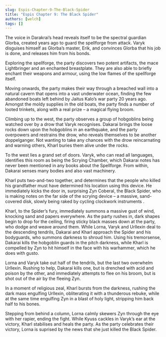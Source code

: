 ```yaml
---
slug: Espis-Chapter-9-The-Black-Spider
title: "Espis Chapter 9: The Black Spider"
authors: [welch]
tags: []
---
```


The voice in Darakrai’s head reveals itself to be the spectral guardian Glorba, created years ago to guard the spellforge from attack. Varyk disguises himself as Glorba’s master, Erik, and convinces Glorba that his job is done, and releases him from his bonds.

<!--truncate-->
 
Exploring the spellforge, the party discovers two potent artifacts, the mace Lightbringer and an enchanted breastplate. They are also able to briefly enchant their weapons and armour, using the low flames of the spellforge itself.
 
Moving onwards, the party makes their way through a breached wall into a natural cavern that opens into a vast underwater ocean, finding the few abandoned boats left behind by Jaitus Kalo’s war party 20 years ago. Amongst the moldy supplies in the old boats, the party finds a number of looted trinkets, along with a real prize – a magical flying broom.
 
Climbing up to the west, the party observes a group of hobgoblins being watched over by a drow that Varyk recognises. Dakarai brings the loose rocks down upon the hobgoblins in an earthquake, and the party overpowers and restrains the drow, who reveals themselves to be another doppelganger. Not wanting to take any chances with the drow reincarnating and warning others, Kharl buries them alive under the rocks.
 
To the west lies a grand set of doors. Varyk, who can read all languages, identifies this room as being the Scrying Chamber, which Dakarai notes has never been mentioned in any books about the Spellforge. From within, Dakarai senses many bodies and also vast machinery.
 
Kharl puts two-and-two together, and determines that the people who killed his grandfather must have determined his location using this device. He immediately kicks the door in, surprising Zyn Coberal, the Black Spider, who is making notes on the far side of the scrying device – a massive, sand-covered disk, slowly being raked by cycling clockwork instruments .
 
Kharl, to the Spider’s fury, immediately summons a massive gust of wind, knocking sand and papers everywhere. As the party rushes in, dark shapes begin to drop for the ceiling, firing sticky black masses down at the party, who dodge and weave around them. While Lorna, Varyk and Urllexin deal to the descending tendrils, Dakarai and Kharl approach the Spider and his bodyguards, who summons darkness to shroud him. Using his tremorsense, Dakarai kills the hobgoblin guards in the pitch darkness, while Kharl is compelled by Zyn to hit himself in the face with his warhammer, which he does with gusto.
 
Lorna and Varyk take out half of the tendrils, but the last two overwhelm Urllexin. Rushing to help, Dakarai kills one, but is drenched with acid and poison by the other, and immediately attempts to flee on his broom, but is shot out of the air by the fleeing Zyn.
 
In a moment of religious zeal, Kharl bursts from the darkness, rushing the dark mass engulfing Urllexin, obliterating it with a thunderous rebuke, while at the same time engulfing Zyn in a blast of holy light, stripping him back half to his bones.
 
Stepping from behind a column, Lorna calmly skewers Zyn through the eye with her rapier, ending the fight. While Kyuss cackles in Varyk’s ear at the victory, Kharl stabilises and heals the party. As the party celebrates their victory, Lorna is suprised by the news that she just killed the Black Spider.